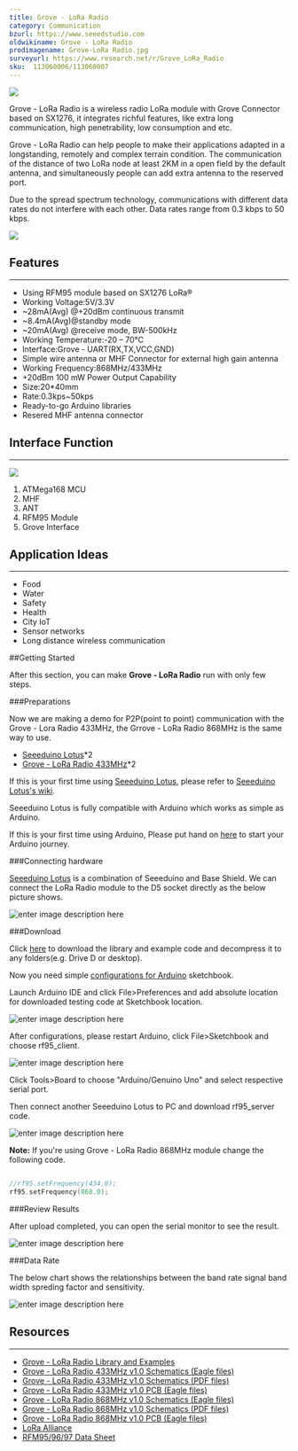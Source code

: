 ```yaml
---
title: Grove - LoRa Radio
category: Communication
bzurl: https://www.seeedstudio.com
oldwikiname: Grove - LoRa Radio
prodimagename: Grove-LoRa Radio.jpg
surveyurl: https://www.research.net/r/Grove_LoRa_Radio
sku:  113060006/113060007
---
```


![](https://raw.githubusercontent.com/SeeedDocument/Grove_LoRa_Radio/master/img/LoRa.jpg)

Grove - LoRa Radio is a wireless radio LoRa module with Grove Connector based on SX1276, it integrates richful features, like extra long communication, high penetrability, low consumption and etc.

Grove - LoRa Radio can help people to make their applications adapted in a longstanding, remotely and complex terrain condition. The communication of the distance of two LoRa node at least 2KM in a open field by the default antenna, and simultaneously people can add extra antenna to the reserved port.

Due to the spread spectrum technology, communications with different data rates do not interfere with each other. Data rates range from 0.3 kbps to 50 kbps.

[![](https://github.com/SeeedDocument/Seeed-WiKi/raw/master/docs/images/300px-Get_One_Now_Banner-ragular.png)](https://www.seeedstudio.com)

##  Features
---
- Using RFM95 module based on SX1276 LoRa®
- Working Voltage:5V/3.3V
- ~28mA(Avg) @+20dBm continuous transmit
- ~8.4mA(Avg)@standby mode
- ~20mA(Avg) @receive mode, BW-500kHz
- Working Temperature:-20 – 70℃
- Interface:Grove - UART(RX,TX,VCC,GND)
- Simple wire antenna or MHF Connector for external high gain antenna
- Working Frequency:868MHz/433MHz
- +20dBm 100 mW Power Output Capability
- Size:20*40mm
- Rate:0.3kps~50kps
- Ready-to-go Arduino libraries
- Resered MHF antenna connector

##  Interface Function
---

![](https://raw.githubusercontent.com/SeeedDocument/Grove_LoRa_Radio/master/img/Interface.jpg)

1. ATMega168 MCU
2. MHF
3. ANT
4. RFM95 Module
5. Grove Interface

## Application Ideas
---
- Food
- Water
- Safety
- Health
- City IoT
- Sensor networks
- Long distance wireless communication

##Getting Started

After this section, you can make **Grove - LoRa Radio** run with only few steps.

###Preparations

Now we are making a demo for P2P(point to point) communication with the Grove - Lora Radio 433MHz, the Grrove - LoRa Radio 868MHz is the same way to use.

* [Seeeduino Lotus](https://www.seeedstudio.com/Seeeduino-Lotus-ATMega328-Board-with-Grove-Interface-p-1942.html)*2
* [Grove - LoRa Radio 433MHz](https://www.seeedstudio.com/)*2


If this is your first time using [Seeeduino Lotus](https://www.seeedstudio.com/Seeeduino-Lotus-ATMega328-Board-with-Grove-Interface-p-1942.html), please refer to [Seeeduino Lotus's wiki](http://www.seeedstudio.com/wiki/Seeeduino_Lotus_v1.0).

Seeeduino Lotus is fully compatible with Arduino which works as simple as Arduino.

If this is your first time using Arduino, Please put hand on [here](http://arduino.cc) to start your Arduino journey.

###Connecting hardware

[Seeeduino Lotus](https://www.seeedstudio.com/Seeeduino-Lotus-ATMega328-Board-with-Grove-Interface-p-1942.html) is a combination of Seeeduino and Base Shield. We can connect the LoRa Radio module to the D5 socket directly as the below picture shows.

![enter image description here](https://raw.githubusercontent.com/SeeedDocument/Grove_LoRa_Radio/master/img/demo.jpg)


###Download

Click [here](https://github.com/Seeed-Studio/Grove_LoRa_433MHz_and_915MHz_RF/) to download the library and example code and decompress it to any folders(e.g. Drive D or desktop).

Now you need simple [configurations for Arduino](https://seeeddoc.github.io/Sketchbook%E7%9A%84%E4%BD%BF%E7%94%A8) sketchbook.

Launch Arduino IDE and click File>Preferences and add absolute location for downloaded testing code at Sketchbook location.

![enter image description here](https://raw.githubusercontent.com/SeeedDocument/Grove_LoRa_Radio/master/img/perference.jpg)

After configurations, please restart Arduino, click File>Sketchbook and choose rf95_client.

![enter image description here](https://raw.githubusercontent.com/SeeedDocument/Grove_LoRa_Radio/master/img/down_client.jpg)

Click Tools>Board to choose "Arduino/Genuino Uno" and select respective serial port.

Then connect another Seeeduino Lotus to PC and download rf95_server code.

![enter image description here](https://raw.githubusercontent.com/SeeedDocument/Grove_LoRa_Radio/master/img/down_server.jpg)

**Note:**
If you're using Grove - LoRa Radio 868MHz module change the following code.

```c 

//rf95.setFrequency(434.0);
rf95.setFrequency(868.0);

```

###Review Results

After upload completed, you can open the serial monitor to see the result.

![enter image description here](https://raw.githubusercontent.com/SeeedDocument/Grove_LoRa_Radio/master/img/result.jpg)

###Data Rate

The below chart shows the relationships between the band rate signal band width spreding factor and sensitivity.

![enter image description here](https://raw.githubusercontent.com/SeeedDocument/Grove_LoRa_Radio/master/img/DateRate.png)


##  Resources
---
*   [Grove - LoRa Radio Library and Examples](https://github.com/Seeed-Studio/Grove_LoRa_433MHz_and_915MHz_RF/)
*   [Grove - LoRa Radio 433MHz v1.0 Schematics (Eagle files)](https://github.com/SeeedDocument/Grove_LoRa_Radio/blob/master/res/Grove%20-%20LoRa%20Radio%20433MHz%20v1.0sch.rar)
*   [Grove - LoRa Radio 433MHz v1.0 Schematics (PDF files)](https://github.com/SeeedDocument/Grove_LoRa_Radio/blob/master/res/Grove%20-%20LoRa%20Radio%20433MHz%20v1.0pdf.rar)
*   [Grove - LoRa Radio 433MHz v1.0 PCB (Eagle files)](https://github.com/SeeedDocument/Grove_LoRa_Radio/blob/master/res/Grove%20-%20LoRa%20Radio%20433MHz%20v1.0brd.rar)
*   [Grove - LoRa Radio 868MHz v1.0 Schematics (Eagle files)](https://github.com/SeeedDocument/Grove_LoRa_Radio/blob/master/res/Grove%20-%20LoRa%20Radio%20868MHz%20v1.0sch.rar)
*   [Grove - LoRa Radio 868MHz v1.0 Schematics (PDF files)](https://github.com/SeeedDocument/Grove_LoRa_Radio/blob/master/res/Grove%20-%20LoRa%20Radio%20868MHz%20v1.0pdf.rar)
*   [Grove - LoRa Radio 868MHz v1.0 PCB (Eagle files)](https://github.com/SeeedDocument/Grove_LoRa_Radio/blob/master/res/Grove%20-%20LoRa%20Radio%20868MHz%20v1.0brd.rar)
*   [LoRa Alliance](https://www.lora-alliance.org/)
*   [RFM95/96/97 Data Sheet](https://github.com/SeeedDocument/Grove_LoRa_Radio/blob/master/res/RFM95_96_97_98_DataSheet.pdf)


